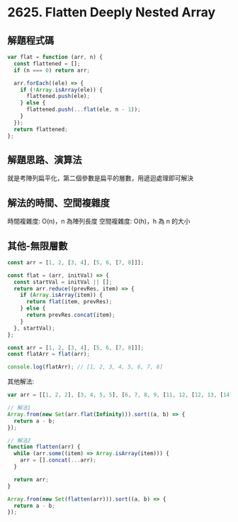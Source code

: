 # 2625. Flatten Deeply Nested Array

## 解題程式碼

```javascript
var flat = function (arr, n) {
  const flattened = [];
  if (n === 0) return arr;

  arr.forEach((ele) => {
    if (!Array.isArray(ele)) {
      flattened.push(ele);
    } else {
      flattened.push(...flat(ele, n - 1));
    }
  });
  return flattened;
};
```

## 解題思路、演算法

就是考陣列扁平化，第二個參數是扁平的層數，用遞迴處理即可解決

## 解法的時間、空間複雜度

時間複雜度: O(n)，n 為陣列長度
空間複雜度: O(h)，h 為 n 的大小

## 其他-無限層數

```javascript
const arr = [1, 2, [3, 4], [5, 6, [7, 8]]];

const flat = (arr, initVal) => {
  const startVal = initVal || [];
  return arr.reduce((prevRes, item) => {
    if (Array.isArray(item)) {
      return flat(item, prevRes);
    } else {
      return prevRes.concat(item);
    }
  }, startVal);
};

const arr = [1, 2, [3, 4], [5, 6, [7, 8]]];
const flatArr = flat(arr);

console.log(flatArr); // [1, 2, 3, 4, 5, 6, 7, 8]
```

其他解法:

```javascript
var arr = [[1, 2, 2], [3, 4, 5, 5], [6, 7, 8, 9, [11, 12, [12, 13, [14]]]], 10];

// 解法1
Array.from(new Set(arr.flat(Infinity))).sort((a, b) => {
  return a - b;
});

// 解法2
function flatten(arr) {
  while (arr.some((item) => Array.isArray(item))) {
    arr = [].concat(...arr);
  }

  return arr;
}

Array.from(new Set(flatten(arr))).sort((a, b) => {
  return a - b;
});
```
